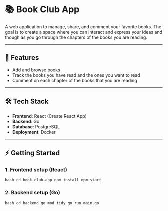 # 📚 Book Club App

A web application to manage, share, and comment your favorite books. The goal is to create a space where you can interact and express your ideas and though as you go through the chapters of the books you are reading. 

---

## 🚀 Features
- Add and browse books
- Track the books you have read and the ones you want to read
- Comment on each chapter of the books that you are reading

---

## 🛠 Tech Stack
- **Frontend**: React (Create React App)
- **Backend**: Go
- **Database**: PostgreSQL
- **Deployment**: Docker

---

## ⚡ Getting Started

### 1. Frontend setup (React)
``bash
cd book-club-app
npm install
npm start``

### 2. Backend setup (Go)
``bash
cd backend
go mod tidy
go run main.go``


